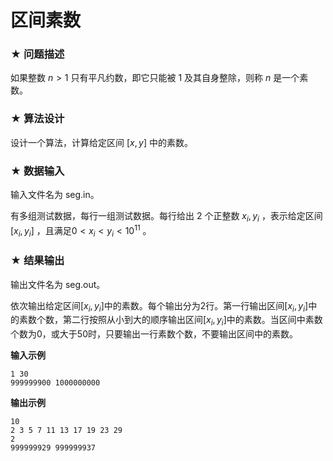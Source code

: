 # 区间素数

### ★ 问题描述

如果整数 $n > 1$ 只有平凡约数，即它只能被 1 及其自身整除，则称 $n$ 是一个素数。

### ★ 算法设计

设计一个算法，计算给定区间 $[x,y]$ 中的素数。

### ★ 数据输入

输入文件名为 seg.in。

有多组测试数据，每行一组测试数据。每行给出 2 个正整数 $x_i,y_i$ ，表示给定区间 $[x_i,y_i]$ ，且满足$0<x_i<y_i<10^{11}$ 。

### ★ 结果输出

输出文件名为 seg.out。

依次输出给定区间$[x_i,y_i]$中的素数。每个输出分为2行。第一行输出区间$[x_i,y_i]$中的素数个数，第二行按照从小到大的顺序输出区间$[x_i,y_i]$中的素数。当区间中素数个数为0，或大于50时，只要输出一行素数个数，不要输出区间中的素数。

**输入示例**  

```
1 30
999999900 1000000000
```

**输出示例** 

```
10
2 3 5 7 11 13 17 19 23 29 
2
999999929 999999937
```
